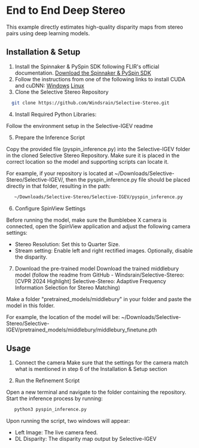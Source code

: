 
# End to End Deep Stereo

This example directly estimates high-quality disparity maps from stereo pairs using deep learning models.

## Installation & Setup

1. Install the Spinnaker & PySpin SDK following FLIR's official documentation.
   [Download the Spinnaker & PySpin SDK](https://www.teledynevisionsolutions.com/support/support-center/software-firmware-downloads/iis/spinnaker-sdk-download/spinnaker-sdk--download-files/?pn=Spinnaker+SDK&vn=Spinnaker+SDK)
2. Follow the instructions from one of the following links to install CUDA and cuDNN:
	[Windows](https://medium.com/analytics-vidhya/installing-cuda-and-cudnn-on-windows-d44b8e9876b5)
	[Linux](https://medium.com/@milistu/how-to-install-cuda-cudnn-7e4a00ae4f44)
3. Clone the Selective Stereo Repository
 
 ```bash
   git clone https://github.com/Windsrain/Selective-Stereo.git
   ```

4. Install Required Python Libraries:

Follow the environment setup in the Selective-IGEV readme

5. Prepare the Inference Script

Copy the provided file (pyspin_inference.py) into the Selective-IGEV folder in the cloned Selective Stereo Repository. Make sure it is placed in the correct location so the model and supporting scripts can locate it.

For example, if your repository is located at ~/Downloads/Selective-Stereo/Selective-IGEV/, then the pyspin_inference.py file should be placed directly in that folder, resulting in the path:

```bash
   ~/Downloads/Selective-Stereo/Selective-IGEV/pyspin_inference.py
   ```
6. Configure SpinView Settings

Before running the model, make sure the Bumblebee X camera is connected, open the SpinView application and adjust the following camera settings:

- Stereo Resolution: Set this to Quarter Size.
- Stream setting:  Enable left and right rectified images. Optionally, disable the disparity.

7. Download the pre-trained model
Download the trained middlebury model (follow the readme from GitHub - Windsrain/Selective-Stereo: [CVPR 2024 Highlight] Selective-Stereo: Adaptive Frequency Information Selection for Stereo Matching)

Make a folder "pretrained_models/middlebury" in your folder and paste the model in this folder.

For example, the location of the model will be: ~/Downloads/Selective-Stereo/Selective-IGEV/pretrained_models/middlebury/middlebury_finetune.pth


## Usage

1. Connect the camera 
Make sure that the settings for the camera match what is mentioned in step 6 of the Installation & Setup section

2. Run the Refinement Script

Open a new terminal and navigate to the folder containing the repository. Start the inference process by running:
```bash
   python3 pyspin_inference.py
   ```
Upon running the script, two windows will appear:

- Left Image: The live camera feed.
- DL Disparity: The disparity map output by Selective-IGEV




